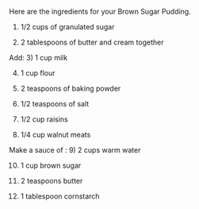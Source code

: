 Here are the ingredients for your Brown Sugar Pudding.  

1) 1/2 cups of granulated sugar


2) 2 tablespoons of butter and cream together

Add: 
3) 1 cup milk


4) 1 cup flour


5) 2 teaspoons of baking powder


6) 1/2 teaspoons of salt


7) 1/2 cup raisins


8) 1/4 cup walnut meats



Make a sauce of : 
9) 2 cups warm water


10) 1 cup brown sugar


11) 2 teaspoons butter


12) 1 tablespoon cornstarch


